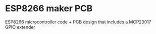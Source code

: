 # ESP8266 maker PCB
 ESP8266 microcontroller code + PCB design that includes a MCP23017 GPIO extender

